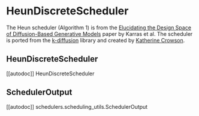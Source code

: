 <!--Copyright 2024 The HuggingFace Team. All rights reserved.

Licensed under the Apache License, Version 2.0 (the "License"); you may not use this file except in compliance with
the License. You may obtain a copy of the License at

http://www.apache.org/licenses/LICENSE-2.0

Unless required by applicable law or agreed to in writing, software distributed under the License is distributed on
an "AS IS" BASIS, WITHOUT WARRANTIES OR CONDITIONS OF ANY KIND, either express or implied. See the License for the
specific language governing permissions and limitations under the License.
-->

# HeunDiscreteScheduler

The Heun scheduler (Algorithm 1) is from the [Elucidating the Design Space of Diffusion-Based Generative Models](https://huggingface.co/papers/2206.00364) paper by Karras et al. The scheduler is ported from the [k-diffusion](https://github.com/crowsonkb/k-diffusion) library and created by [Katherine Crowson](https://github.com/crowsonkb/).

## HeunDiscreteScheduler
[[autodoc]] HeunDiscreteScheduler

## SchedulerOutput
[[autodoc]] schedulers.scheduling_utils.SchedulerOutput
